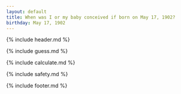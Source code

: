 ```yaml
---
layout: default
title: When was I or my baby conceived if born on May 17, 1902?
birthday: May 17, 1902
---
```


{% include header.md %}

{% include guess.md %}

{% include calculate.md %}

{% include safety.md %}

{% include footer.md %}



